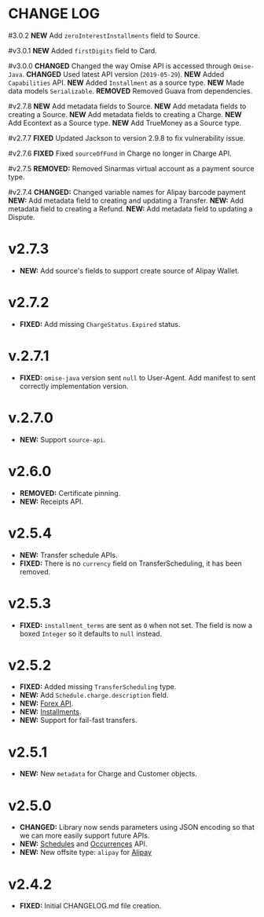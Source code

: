 # CHANGE LOG

#3.0.2
**NEW** Add `zeroInterestInstallments` field to Source.

#v3.0.1
**NEW** Added `firstDigits` field to Card.

#v3.0.0
**CHANGED** Changed the way Omise API is accessed through `Omise-Java`.
**CHANGED** Used latest API version (`2019-05-29`).
**NEW** Added `Capabilities` API.
**NEW** Added `Installment` as a source type.
**NEW** Made data models `Serializable`.
**REMOVED** Removed Guava from dependencies.

#v2.7.8
**NEW** Add metadata fields to Source.
**NEW** Add metadata fields to creating a Source.
**NEW** Add metadata fields to creating a Charge.
**NEW** Add Econtext as a Source type.
**NEW** Add TrueMoney as a Source type.

#v2.7.7
**FIXED** Updated Jackson to version 2.9.8 to fix vulnerability issue.

#v2.7.6
**FIXED** Fixed `sourceOfFund` in Charge no longer in Charge API.

#v2.7.5
**REMOVED:** Removed Sinarmas virtual account as a payment source type.

#v2.7.4
**CHANGED:** Changed variable names for Alipay barcode payment
**NEW:** Add metadata field to creating and updating a Transfer.
**NEW:** Add metadata field to creating a Refund.
**NEW:** Add metadata field to updating a Dispute.

# v2.7.3

* **NEW:** Add source's fields to support create source of Alipay Wallet.

# v2.7.2

* **FIXED:** Add missing `ChargeStatus.Expired` status.

# v.2.7.1

* **FIXED:** `omise-java` version sent `null` to User-Agent. Add manifest to sent correctly implementation version.

# v.2.7.0

* **NEW:** Support `source-api`.

# v2.6.0

* **REMOVED:** Certificate pinning.
* **NEW:** Receipts API.

# v2.5.4

* **NEW:** Transfer schedule APIs.
* **FIXED:** There is no `currency` field on TransferScheduling, it has been removed.

# v2.5.3

* **FIXED:** `installment_terms` are sent as `0` when not set. The field is now a boxed
  `Integer` so it defaults to `null` instead.

# v2.5.2

* **FIXED:** Added missing `TransferScheduling` type.
* **NEW:** Add `Schedule.charge.description` field.
* **NEW:** [Forex API](https://www.omise.co/forex-api).
* **NEW:** [Installments](https://www.omise.co/installment-payment).
* **NEW:** Support for fail-fast transfers.

# v2.5.1

* **NEW:** New `metadata` for Charge and Customer objects.

# v2.5.0

* **CHANGED:** Library now sends parameters using JSON encoding so that we can more easily
  support future APIs.
* **NEW:** [Schedules](https://www.omise.co/schedules-api) and
  [Occurrences](https://www.omise.co/occurrences-api) API.
* **NEW:** New offsite type: `alipay` for [Alipay](https://www.omise.co/alipay)

# v2.4.2

* **FIXED:** Initial CHANGELOG.md file creation.
